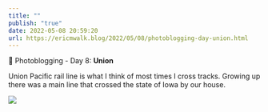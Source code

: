 ```yaml
---
title: ""
publish: "true"
date: 2022-05-08 20:59:20
url: https://ericmwalk.blog/2022/05/08/photoblogging-day-union.html
---
```

📸 Photoblogging - Day 8: **Union**

Union Pacific rail line is what I think of most times I cross tracks. Growing up there was a main line that crossed the state of Iowa by our house.

![](https://ericmwalk.blog/uploads/2022/2f68cb0b57.jpg)